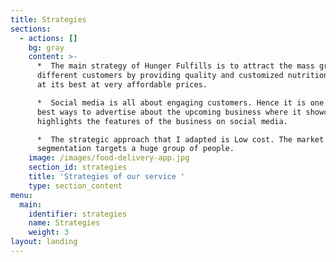 ```yaml
---
title: Strategies
sections:
  - actions: []
    bg: gray
    content: >-
      *  The main strategy of Hunger Fulfills is to attract the mass group of
      different customers by providing quality and customized nutritional food
      at its best at very affordable prices.

      *  Social media is all about engaging customers. Hence it is one of the
      best ways to advertise about the upcoming business where it showcases and
      highlights the features of the business on social media. 

      *  The strategic approach that I adapted is Low cost. The market
      segmentation targets a huge group of people.
    image: /images/food-delivery-app.jpg
    section_id: strategies
    title: 'Strategies of our service '
    type: section_content
menu:
  main:
    identifier: strategies
    name: Strategies
    weight: 3
layout: landing
---
```


